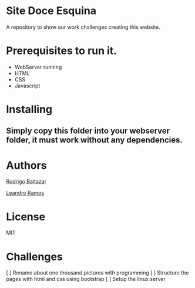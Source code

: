 # Site Doce Esquina

A repository to show our work challenges creating this website.


# Prerequisites to run it.

 * WebServer running
 * HTML
 * CSS
 * Javascript

# Installing

## Simply copy this folder into your webserver folder, it must work without any dependencies.

# Authors

[Rodrigo Baltazar](https://github.com/RodrigoBaltazar)

[Leandro Ramos](https://github.com/leandrorsant)

# License

 MIT

# Challenges

[ ] Rename about one thousand pictures with programming
[ ] Structure the pages with html and css using bootstrap
[ ] Setup the linux server

